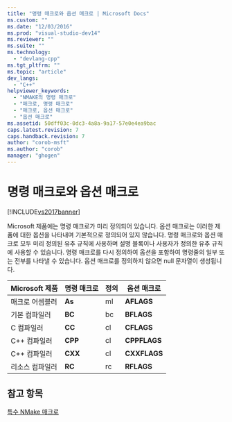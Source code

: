 ```yaml
---
title: "명령 매크로와 옵션 매크로 | Microsoft Docs"
ms.custom: ""
ms.date: "12/03/2016"
ms.prod: "visual-studio-dev14"
ms.reviewer: ""
ms.suite: ""
ms.technology: 
  - "devlang-cpp"
ms.tgt_pltfrm: ""
ms.topic: "article"
dev_langs: 
  - "C++"
helpviewer_keywords: 
  - "NMAKE의 명령 매크로"
  - "매크로, 명령 매크로"
  - "매크로, 옵션 매크로"
  - "옵션 매크로"
ms.assetid: 50dff03c-0dc3-4a8a-9a17-57e0e4ea9bac
caps.latest.revision: 7
caps.handback.revision: 7
author: "corob-msft"
ms.author: "corob"
manager: "ghogen"
---
```

# 명령 매크로와 옵션 매크로
[!INCLUDE[vs2017banner](../assembler/inline/includes/vs2017banner.md)]

Microsoft 제품에는 명령 매크로가 미리 정의되어 있습니다.  옵션 매크로는 이러한 제품에 대한 옵션을 나타내며 기본적으로 정의되어 있지 않습니다.  명령 매크로와 옵션 매크로 모두 미리 정의된 유추 규칙에 사용하며 설명 블록이나 사용자가 정의한 유추 규칙에 사용할 수 있습니다.  명령 매크로를 다시 정의하여 옵션을 포함하여 명령줄의 일부 또는 전부를 나타낼 수 있습니다.  옵션 매크로를 정의하지 않으면 null 문자열이 생성됩니다.  
  
|Microsoft 제품|명령 매크로|정의|옵션 매크로|  
|------------------|------------|--------|------------|  
|매크로 어셈블러|**As**|ml|**AFLAGS**|  
|기본 컴파일러|**BC**|bc|**BFLAGS**|  
|C 컴파일러|**CC**|cl|**CFLAGS**|  
|C\+\+ 컴파일러|**CPP**|cl|**CPPFLAGS**|  
|C\+\+ 컴파일러|**CXX**|cl|**CXXFLAGS**|  
|리소스 컴파일러|**RC**|rc|**RFLAGS**|  
  
## 참고 항목  
 [특수 NMake 매크로](../build/special-nmake-macros.md)
